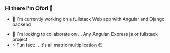 ### Hi there I'm Ofori 👋


<!--
**Ofori01/Ofori01** is a ✨ _special_ ✨ repository because its `README.md` (this file) appears on your GitHub profile.

Here are some ideas to get you started:
-->
- 🔭 I’m currently working on a fullstack Web app with Angular and Django backend
<!--
- 🌱 I’m currently learning ... python
-->
- 👯 I’m looking to collaborate on ... Any Angular, Express js or fullstack project 
- ⚡ Fun fact: ...it's all matrix multiplication 😉
<!--
- 🤔 I’m looking for help with ...
- 💬 Ask me about ...
- 📫 How to reach me: ...
- 😄 Pronouns: ...
-->
